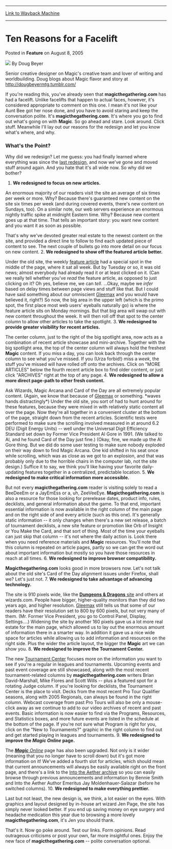 
---
[Link to Wayback Machine](https://web.archive.org/web/20210429030730/https://magic.wizards.com/en/articles/archive/feature/ten-reasons-facelift-2005-08-08)

[_metadata_:wayback_url]:- "https://magic.wizards.com/en/articles/archive/feature/ten-reasons-facelift-2005-08-08"
[_metadata_:wayback_raw_url]:- "https://web.archive.org/web/20210429030730id_/https://magic.wizards.com/en/articles/archive/feature/ten-reasons-facelift-2005-08-08"
[_metadata_:wayback_capture_timestamp]:- "2021-04-29 03:07:30+00:00"
[_metadata_:publish_date]:- "2005-08-08"
[_metadata_:description]:- "If you're reading this, you've already seen that magicthegathering.com has had a facelift. Unlike facelifts that happen to actual faces, however, it's considered appropriate to comment on this one. I mean it's not like your Aunt Bee got her nose done, and you have to avoid staring and keep the conversation polite. It's magicthegathering.com. It's where you go to find out"
[_metadata_:generator]:- "Drupal 7 (http://drupal.org)"
---


Ten Reasons for a Facelift
==========================



 Posted in **Feature**
 on August 8, 2005 






![](https://media.magic.wizards.com/styles/auth_small/public/images/person/authorpic_dougbeyer.jpg)
By Doug Beyer




 Senior creative designer on Magic's creative team and lover of writing and worldbuilding. Doug blogs about Magic flavor and story at http://dougbeyermtg.tumblr.com/ 






If you're reading this, you've already seen that **magicthegathering.com** has had a facelift. Unlike facelifts that happen to actual faces, however, it's considered appropriate to comment on this one. I mean it's not like your Aunt Bee got her nose done, and you have to avoid staring and keep the conversation polite. It's **magicthegathering.com**. It's where you go to find out what's going on with **Magic**. So go ahead and stare. Look around. Click stuff. Meanwhile I'll lay out our reasons for the redesign and let you know what's where, and why.

### What's the Point?

Why did we redesign? Let me guess: you had finally learned where everything was since the [last redesign](/en/articles/archive/new-magic-gatheringcom-2004-02-09), and now we've gone and moved stuff around again. And you hate that it's all wide now. So why did we bother? 

1. **We redesigned to focus on new articles.**


An enormous majority of our readers visit the site an average of six times per week or more. Why? Because there's guaranteed new content on the site six times per week (and during covered events, there's new content on Sundays, too). On a similar note, our web servers experience an enormous nightly traffic spike at midnight Eastern time. Why? Because new content goes up at that time. That tells an important story: you want new content and you want it as soon as possible. 


That's why we've devoted greater real estate to the newest content on the site, and provided a direct line to follow to find each updated piece of content to see. The next couple of bullets go into more detail on our focus on new content.
2. **We redesigned to show off the featured article better.**



 Under the old site, the weekly [feature article](http://archive.wizards.com/default.asp?x=mtgcom/columnarchive&column=FeatureArticle) had a special spot in the middle of the page, where it sat all week. But by Tuesday or so, it was old news; almost everybody had already read it or at least clicked on it. (Can we really tell whether you've *read* the feature article, as opposed to just clicking on it? Oh yes, believe me, we can *tell*. ...Okay, maybe we *infer* based on delay times between page views and stuff like that. But I could have said something about our omniscient [Gleemax](http://gatherer.wizards.com/Pages/Card/Details.aspx?name=Gleemax) and you would have believed it, right?) So now, the big area in the upper left (which is the primo spot, the first place most web users' eyeballs naturally go) is where the feature article sits on Monday mornings. But that big area will swap out with new content throughout the week. It will then roll off that spot to the center column to allow other articles to take the spotlight.
3. **We redesigned to provide greater visibility for recent articles.**



The center column, just to the right of the big spotlight area, now acts as a combination of recent article showcase and mini-archive. Together with the big spotlight area, the top of the center column will always hold the freshest **Magic** content. If you miss a day, you can look back through the center column to see what you've missed. If you (Urza forbid!) miss a *week*, the stuff you've missed will have rolled off onto the archives. Click on "MORE ARTICLES" below the fourth recent article box to find older content, or just click "ARCHIVES" right at the top of any page.
4. **We redesigned to allow a more direct page-path to other fresh content.**



 Ask Wizards, Magic Arcana and Card of the Day are all extremely popular content. (Again, we know that because of [Gleemax](http://gatherer.wizards.com/Pages/Card/Details.aspx?name=Gleemax) or something. \*waves hands distractingly\*) Under the old site, you sort of had to hunt around for these features, because they were mixed in with relatively static content all over the page. Now they're all together in a convenient cluster at the bottom of the page, straight down from the recent articles. Scientific tests were performed to make sure the scrolling involved measured in at around 6.2 DEU (Digit Energy Units) -- well under the Universal Digit Efficiency Standard set down by Former Vice President Al Gore in 1991. (We talked to Al, and he found Card of the Day just fine.) (Okay, fine, we made up the Al Gore thing. But we did do some user testing to make sure nobody exploded on their way down to find Magic Arcana. One kid shifted in his seat once while scrolling, which was as close as we got to an explosion, and that was probably only due to the horrible chairs in the computer lab, not the site design.) Suffice it to say, we think you'll like having your favorite daily-updating features together in a centralized, predictable location.
5. **We redesigned to make critical information more accessible.**


But not every **magicthegathering.com** reader is visiting solely to read a BeeDeeEm or a JayEmEss or a, uh, ZeeVeeEye. **Magicthegathering.com** is also a resource for those looking for prerelease dates, product info, rules, decklists, and general information about the game. To that end, important essential information is now available in the right column of the main page and on the right side of and every article (such as this one). It's generally static information -- it only changes when there's a new set release, a batch of tournament decklists, a new site feature or promotion like Orb of Insight or You Make the Card, and that sort of thing. Most of the time your eyeballs can just skip that column -- it's not where the daily action is. Look there when you need reference materials and **Magic** resources. You'll note that this column is repeated on article pages, partly so we can get the word out about important information but mostly so you have those resources in reach at all times.
6. **We redesigned to improve browser compatibility.** 


**Magicthegathering.com** looks good in more browsers now. Let's not talk about the old site's Card of the Day alignment issues under Firefox, shall we? Let's just not.
7. **We redesigned to take advantage of advancing technology.**


The site is 910 pixels wide, like the [**Dungeons & Dragons** site](/en/articles/archive/event-coverage/2006-champs-limited-2006-06-27-15) and others at wizards.com. People have bigger, higher-quality monitors than they did two years ago, and higher resolution. [Gleemax](http://gatherer.wizards.com/Pages/Card/Details.aspx?name=Gleemax) still tells us that some of our readers have their resolution set to 800 by 600 pixels, but not very many of them. (Mr. Former Vice President, you go to Control Panel, Display, Settings....) Widening the site by another 160 pixels gave us a lot more real estate for the main page, which allowed us to lay out the enormous amount of information there in a smarter way. In addition it gave us a nice wide space for articles while allowing us to add information and resources on the right side. Plus the wider the article layout, the bigger the **Magic** art we can show you.
8. **We redesigned to improve the Tournament Center.**


The new [Tournament Center](http://archive.wizards.com/Magic/Magazine/Article.aspx?x=mtgcom/tournamentcenter) focuses more on the information you want to see if you're a regular in leagues and tournaments. Upcoming events and past event coverage are still showcased, along with the most recent tournament-related columns by **magicthegathering.com** writers Brian David-Marshall, Mike Flores and Scott Wills -- plus a featured spot for a rotating Judge column. If you're looking for decklists, the Tournament Center is the place to visit. Decks from the most recent Pro Tour Qualifier seasons, along with 2005 Regionals, can always be found in the right column. Webcast coverage from past Pro Tours will also be only a mouse-click away as we continue to add to our video archives of recent and past events. Basic information is now easier to find via the Programs, Resources, and Statistics boxes, and more future events are listed in the schedule at the bottom of the page. If you're not sure what Program is right for you, click on the "New to Tournaments?" graphic in the right column to find out and get started playing in leagues and tournaments.
9. **We redesigned to improve the *Magic Online* page.**


The [***Magic** Online*](http://archive.wizards.com/Magic/Magazine/Article.aspx?x=magic/magiconline) page has also been upgraded. Not only is it wider (meaning that you no longer have to scroll down) but it's got more information on it! We've added a fourth slot for articles, which should mean that current announcements will always be easily available right on the front page, and there's a link to the [Into the Aether archive](http://archive.wizards.com/Magic/Magazine/Article.aspx?x=mtgcom/columnarchive&column=IntoTheAether) so you can easily browse through previous announcements and information by Bennie Smith and Into the Aether Author Emeritus Jay Moldenhauer-Salazar (before he switched columns).
10. **We redesigned to make everything prettier.**


Last but not least, the new design is, we think, a lot easier on the eyes. With graphics and layout designed by in-house art wizard Jen Page, the site has simply never looked better. If you end up saving money on eye surgery and headache medication this year due to browsing a more lovely **magicthegathering.com**, it's Jen you should thank.

That's it. Now go poke around. Test our links. Form opinions. Read outrageous criticisms or post your own, far more insightful ones. Enjoy the new face of **magicthegathering.com** -- polite conversation optional.







